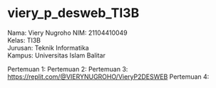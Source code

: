 # viery_p_desweb_TI3B

Nama: Viery Nugroho 
NIM: 21104410049  
Kelas: TI3B  
Jurusan: Teknik Informatika  
Kampus: Universitas Islam Balitar

Pertemuan 1:
Pertemuan 2:
Pertemuan 3: https://replit.com/@VIERYNUGROHO/VieryP2DESWEB
Pertemuan 4:

